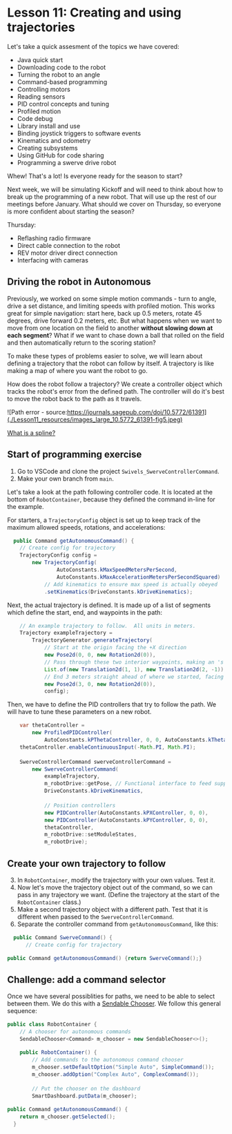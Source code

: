# Lesson 11: Creating and using trajectories

Let's take a quick assesment of the topics we have covered:
* Java quick start
* Downloading code to the robot
* Turning the robot to an angle
* Command-based programming
* Controlling motors
* Reading sensors
* PID control concepts and tuning
* Profiled motion
* Code debug
* Library install and use
* Binding joystick triggers to software events
* Kinematics and odometry
* Creating subsystems
* Using GitHub for code sharing
* Programming a swerve drive robot

Whew! That's a lot!  Is everyone ready for the season to start?

Next week, we will be simulating Kickoff and will need to think about how to break up the programming of a new robot.  That will use up the rest of our meetings before January.  What should we cover on Thursday, so everyone is more confident about starting the season?

Thursday:
* Reflashing radio firmware
* Direct cable connection to the robot
* REV motor driver direct connection
* Interfacing with cameras


## Driving the robot in Autonomous
Previously, we worked on some simple motion commands - turn to angle, drive a set distance, and limiting speeds with profiled motion.  This works great for simple navigation: start here, back up 0.5 meters, rotate 45 degrees, drive forward 0.2 meters, etc.  But what happens when we want to move from one location on the field to another **without slowing down at each segment**?  What if we want to chase down a ball that rolled on the field and then automatically return to the scoring station?

To make these types of problems easier to solve, we will learn about defining a trajectory that the robot can follow by itself.  A trajectory is like making a map of where you want the robot to go.

How does the robot follow a trajectory?  We create a controller object which tracks the robot's error from the defined path.  The controller will do it's best to move the robot back to the path as it travels.

![Path error - source:https://journals.sagepub.com/doi/10.5772/61391](./Lesson11_resources/images_large_10.5772_61391-fig5.jpeg)

[What is a spline?](https://help.autodesk.com/view/ACD/2024/ENU/?guid=GUID-58316136-30EB-499C-ACAD-31D0C653B2B2)

## Start of programming exercise
1. Go to VSCode and clone the project `Swivels_SwerveControllerCommand`.
2. Make your own branch from `main`.

Let's take a look at the path following controller code.  It is located at the bottom of `RobotContainer`, because they defined the command in-line for the example.

For starters, a `TrajectoryConfig` object is set up to keep track of the maximum allowed speeds, rotations, and accelerations:

```java
  public Command getAutonomousCommand() {
    // Create config for trajectory
    TrajectoryConfig config =
        new TrajectoryConfig(
                AutoConstants.kMaxSpeedMetersPerSecond,
                AutoConstants.kMaxAccelerationMetersPerSecondSquared)
            // Add kinematics to ensure max speed is actually obeyed
            .setKinematics(DriveConstants.kDriveKinematics);
```

Next, the actual trajectory is defined.  It is made up of a list of segments which define the start, end, and waypoints in the path:

```java
    // An example trajectory to follow.  All units in meters.
    Trajectory exampleTrajectory =
        TrajectoryGenerator.generateTrajectory(
            // Start at the origin facing the +X direction
            new Pose2d(0, 0, new Rotation2d(0)),
            // Pass through these two interior waypoints, making an 's' curve path
            List.of(new Translation2d(1, 1), new Translation2d(2, -1)),
            // End 3 meters straight ahead of where we started, facing forward
            new Pose2d(3, 0, new Rotation2d(0)),
            config);
```

Then, we have to define the PID controllers that try to follow the path.  We will have to tune these parameters on a new robot.

```java
    var thetaController =
        new ProfiledPIDController(
            AutoConstants.kPThetaController, 0, 0, AutoConstants.kThetaControllerConstraints);
    thetaController.enableContinuousInput(-Math.PI, Math.PI);

    SwerveControllerCommand swerveControllerCommand =
        new SwerveControllerCommand(
            exampleTrajectory,
            m_robotDrive::getPose, // Functional interface to feed supplier
            DriveConstants.kDriveKinematics,

            // Position controllers
            new PIDController(AutoConstants.kPXController, 0, 0),
            new PIDController(AutoConstants.kPYController, 0, 0),
            thetaController,
            m_robotDrive::setModuleStates,
            m_robotDrive);
```

## Create your own trajectory to follow
3. In `RobotContainer`, modify the trajectory with your own values. Test it.
4. Now let's move the trajectory object out of the command, so we can pass in any trajectory we want.  (Define the trajectory at the start of the `RobotContainer` class.)
5. Make a second trajectory object with a different path.  Test that it is different when passed to the `SwerveControllerCommand`.
6. Separate the controller command from `getAutonomousCommand`, like this:

```java
  public Command SwerveCommand() {
      // Create config for trajectory
```

```java
public Command getAutonomousCommand() {return SwerveCommand();}
```


## Challenge: add a command selector
Once we have several possiblities for paths, we need to be able to select between them.  We do this with a [Sendable Chooser](https://docs.wpilib.org/en/stable/docs/software/dashboards/smartdashboard/choosing-an-autonomous-program-from-smartdashboard.html#creating-the-sendablechooser-object). We follow this general sequence:

```java
public class RobotContainer {
    // A chooser for autonomous commands
    SendableChooser<Command> m_chooser = new SendableChooser<>();
```

```java
    public RobotContainer() {
        // Add commands to the autonomous command chooser
        m_chooser.setDefaultOption("Simple Auto", SimpleCommand());
        m_chooser.addOption("Complex Auto", ComplexCommand());

        // Put the chooser on the dashboard
        SmartDashboard.putData(m_chooser);
```

``` java
public Command getAutonomousCommand() {
    return m_chooser.getSelected();
  }

```
